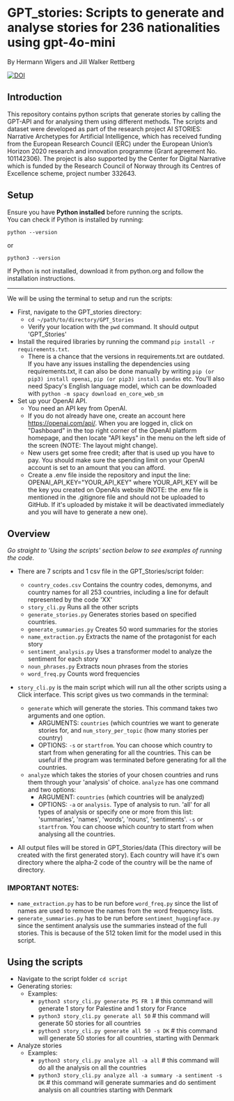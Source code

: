 # GPT_stories: Scripts to generate and analyse stories for 236 nationalities using gpt-4o-mini 

By Hermann Wigers and Jill Walker Rettberg

[![DOI](https://zenodo.org/badge/650551217.svg)](https://doi.org/10.5281/zenodo.14938999)

## Introduction
This repository contains python scripts that generate stories by calling the GPT-API and for analysing them using different methods. The scripts and dataset were developed as part of the research project AI STORIES: Narrative Archetypes for Artificial Intelligence, which has received funding from the European Research Council (ERC) under the European Union’s Horizon 2020 research and innovation programme (Grant agreement No. 101142306). The project is also supported by the Center for Digital Narrative which is funded by the Research Council of Norway through its Centres of Excellence scheme, project number 332643.

## Setup
Ensure you have **Python installed** before running the scripts.  
You can check if Python is installed by running:

```
python --version
```
or
```
python3 --version
```
If Python is not installed, download it from python.org and follow the installation instructions.

---------------------------

We will be using the terminal to setup and run the scripts:
- First, navigate to the GPT_stories directory:
    - `cd ~/path/to/directory/GPT_Stories`
    - Verify your location with the `pwd` command. It should output 'GPT_Stories'
- Install the required libraries by running the command `pip install -r requirements.txt`.
    - There is a chance that the versions in requirements.txt are outdated. If you have any issues installing the dependencies using requirements.txt, it can also be done manually by writing `pip (or pip3) install openai`, `pip (or pip3) install pandas` etc. You'll also need Spacy's English language model, which can be downloaded with `python -m spacy download en_core_web_sm`
- Set up your OpenAI API.
    - You need an API key from OpenAI. 
    - If you do not already have one, create an account here https://openai.com/api/. When you are logged in, click on "Dashboard" in the top right corner of the OpenAI platform homepage, and then locate "API keys" in the menu on the left side of the screen (NOTE: The layout might change).
    - New users get some free credit; after that is used up you have to pay. You should make sure the spending limit on your OpenAI account is set to an amount that you can afford.
    - Create a .env file inside the repository and input the line: OPENAI_API_KEY="YOUR_API_KEY" where YOUR_API_KEY will be the key you created on OpenAIs website (NOTE: the .env file is mentioned in the .gitignore file and should not be uploaded to GitHub. If it's uploaded by mistake it will be deactivated immediately and you will have to generate a new one).
## Overview
*Go straight to 'Using the scripts' section below to see examples of running the code.*
- There are 7 scripts and 1 csv file in the GPT_Stories/script folder:
    - `country_codes.csv` Contains the country codes, demonyms, and country names for all 253 countries, including a line for default represented by the code 'XX'   
    - `story_cli.py` Runs all the other scripts
    - `generate_stories.py` Generates stories based on specified countries. 
    - `generate_summaries.py` Creates 50 word summaries for the stories
    - `name_extraction.py` Extracts the name of the protagonist for each story
    - `sentiment_analysis.py` Uses a transformer model to analyze the sentiment for each story
    - `noun_phrases.py` Extracts noun phrases from the stories
    - `word_freq.py` Counts word frequencies
- `story_cli.py` is the main script which will run all the other scripts using a Click interface. This script gives us two commands in the terminal:
    - `generate` which will generate the stories. This command takes two arguments and one option.
        - ARGUMENTS: `countries` (which countries we want to generate stories for, and `num_story_per_topic` (how many stories per country)
        - OPTIONS: `-s` or `startfrom`. You can choose which country to start from when generating for all the countries. This can be useful if the program was terminated before generating for all the countries.
    - `analyze` which takes the stories of your chosen countries and runs them through your 'analysis' of choice. `analyze` has one command and two options:
        - ARGUMENT: `countries` (which countries will be analyzed)
        - OPTIONS: `-a` or `analysis`. Type of analysis to run. 'all' for all types of analysis or specify one or more from this list: 'summaries', 'names', 'words', 'nouns',  'sentiments'. `-s` or `startfrom`. You can choose which country to start from when analysing all the countries.
          
- All output files will be stored in GPT_Stories/data (This directory will be created with the first generated story). Each country will have it's own directory where the alpha-2 code of the country will be the name of directory. 

### IMPORTANT NOTES: 
- `name_extraction.py` has to be run before `word_freq.py` since the list of names are used to remove the names from the word frequency lists. 
- `generate_summaries.py` has to be run before `sentiment_huggingface.py` since the sentiment analysis use the summaries instead of the full stories. This is because of the 512 token limit for the model used in this script.

## Using the scripts
- Navigate to the script folder `cd script`
- Generating stories:
    - Examples:
        - `python3 story_cli.py generate PS FR 1`            # this command will generate 1 story for Palestine and 1 story for France
        - `python3 story_cli.py generate all 50`          # this command will generate 50 stories for all countries
        - `python3 story_cli.py generate all 50 -s DK`    # this command will generate 50 stories for all countries, starting with Denmark
- Analyze stories
    - Examples:
        - `python3 story_cli.py analyze all -a all`       # this command will do all the analysis on all the countries
        - `python3 story_cli.py analyze all -a summary -a sentiment -s DK` # this command will generate summaries and do sentiment analysis on all countries starting with Denmark


